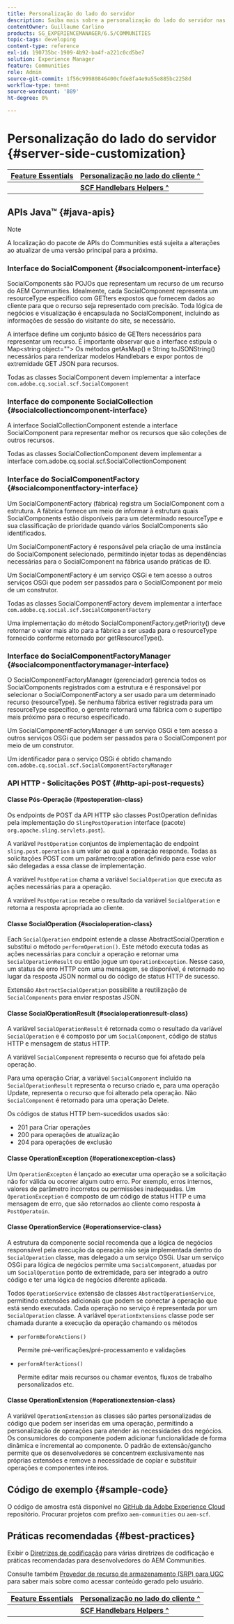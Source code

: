 ```yaml
---
title: Personalização do lado do servidor
description: Saiba mais sobre a personalização do lado do servidor nas comunidades do Adobe Experience Manager.
contentOwner: Guillaume Carlino
products: SG_EXPERIENCEMANAGER/6.5/COMMUNITIES
topic-tags: developing
content-type: reference
exl-id: 190735bc-1909-4b92-ba4f-a221c0cd5be7
solution: Experience Manager
feature: Communities
role: Admin
source-git-commit: 1f56c99980846400cfde8fa4e9a55e885bc2258d
workflow-type: tm+mt
source-wordcount: '889'
ht-degree: 0%

---
```


# Personalização do lado do servidor {#server-side-customization}

| **[Feature Essentials](essentials.md)** | **[Personalização no lado do cliente ^](client-customize.md)** |
|---|---|
|   | **[SCF Handlebars Helpers ^](handlebars-helpers.md)** |

## APIs Java™ {#java-apis}

>[!NOTE]
>
>A localização do pacote de APIs do Communities está sujeita a alterações ao atualizar de uma versão principal para a próxima.

### Interface do SocialComponent {#socialcomponent-interface}

SocialComponents são POJOs que representam um recurso de um recurso do AEM Communities. Idealmente, cada SocialComponent representa um resourceType específico com GETters expostos que fornecem dados ao cliente para que o recurso seja representado com precisão. Toda lógica de negócios e visualização é encapsulada no SocialComponent, incluindo as informações de sessão do visitante do site, se necessário.

A interface define um conjunto básico de GETters necessários para representar um recurso. É importante observar que a interface estipula o Map&lt;string object=&quot;&quot;> Os métodos getAsMap() e String toJSONString() necessários para renderizar modelos Handlebars e expor pontos de extremidade GET JSON para recursos.

Todas as classes SocialComponent devem implementar a interface `com.adobe.cq.social.scf.SocialComponent`

### Interface do componente SocialCollection {#socialcollectioncomponent-interface}

A interface SocialCollectionComponent estende a interface SocialComponent para representar melhor os recursos que são coleções de outros recursos.

Todas as classes SocialCollectionComponent devem implementar a interface com.adobe.cq.social.scf.SocialCollectionComponent

### Interface do SocialComponentFactory {#socialcomponentfactory-interface}

Um SocialComponentFactory (fábrica) registra um SocialComponent com a estrutura. A fábrica fornece um meio de informar à estrutura quais SocialComponents estão disponíveis para um determinado resourceType e sua classificação de prioridade quando vários SocialComponents são identificados.

Um SocialComponentFactory é responsável pela criação de uma instância do SocialComponent selecionado, permitindo injetar todas as dependências necessárias para o SocialComponent na fábrica usando práticas de ID.

Um SocialComponentFactory é um serviço OSGi e tem acesso a outros serviços OSGi que podem ser passados para o SocialComponent por meio de um construtor.

Todas as classes SocialComponentFactory devem implementar a interface `com.adobe.cq.social.scf.SocialComponentFactory`

Uma implementação do método SocialComponentFactory.getPriority() deve retornar o valor mais alto para a fábrica a ser usada para o resourceType fornecido conforme retornado por getResourceType().

### Interface do SocialComponentFactoryManager {#socialcomponentfactorymanager-interface}

O SocialComponentFactoryManager (gerenciador) gerencia todos os SocialComponents registrados com a estrutura e é responsável por selecionar o SocialComponentFactory a ser usado para um determinado recurso (resourceType). Se nenhuma fábrica estiver registrada para um resourceType específico, o gerente retornará uma fábrica com o supertipo mais próximo para o recurso especificado.

Um SocialComponentFactoryManager é um serviço OSGi e tem acesso a outros serviços OSGi que podem ser passados para o SocialComponent por meio de um construtor.

Um identificador para o serviço OSGi é obtido chamando `com.adobe.cq.social.scf.SocialComponentFactoryManager`

### API HTTP - Solicitações POST {#http-api-post-requests}

#### Classe Pós-Operação {#postoperation-class}

Os endpoints de POST da API HTTP são classes PostOperation definidas pela implementação do `SlingPostOperation` interface (pacote) `org.apache.sling.servlets.post`).

A variável `PostOperation` conjuntos de implementação de endpoint `sling.post.operation` a um valor ao qual a operação responde. Todas as solicitações POST com um parâmetro:operation definido para esse valor são delegadas a essa classe de implementação.

A variável `PostOperation` chama a variável `SocialOperation` que executa as ações necessárias para a operação.

A variável `PostOperation` recebe o resultado da variável `SocialOperation` e retorna a resposta apropriada ao cliente.

#### Classe SocialOperation {#socialoperation-class}

Each `SocialOperation` endpoint estende a classe AbstractSocialOperation e substitui o método `performOperation()`. Este método executa todas as ações necessárias para concluir a operação e retornar uma `SocialOperationResult` ou então jogue um `OperationException`. Nesse caso, um status de erro HTTP com uma mensagem, se disponível, é retornado no lugar da resposta JSON normal ou do código de status HTTP de sucesso.

Extensão `AbstractSocialOperation` possibilite a reutilização de `SocialComponents` para enviar respostas JSON.

#### Classe SocialOperationResult {#socialoperationresult-class}

A variável `SocialOperationResult` é retornada como o resultado da variável `SocialOperation` e é composto por um `SocialComponent`, código de status HTTP e mensagem de status HTTP.

A variável `SocialComponent` representa o recurso que foi afetado pela operação.

Para uma operação Criar, a variável `SocialComponent` incluído na `SocialOperationResult` representa o recurso criado e, para uma operação Update, representa o recurso que foi alterado pela operação. Não `SocialComponent` é retornado para uma operação Delete.

Os códigos de status HTTP bem-sucedidos usados são:

* 201 para Criar operações
* 200 para operações de atualização
* 204 para operações de exclusão

#### Classe OperationException {#operationexception-class}

Um `OperationExcepton` é lançado ao executar uma operação se a solicitação não for válida ou ocorrer algum outro erro. Por exemplo, erros internos, valores de parâmetro incorretos ou permissões inadequadas. Um `OperationException` é composto de um código de status HTTP e uma mensagem de erro, que são retornados ao cliente como resposta à `PostOperatoin`.

#### Classe OperationService {#operationservice-class}

A estrutura da componente social recomenda que a lógica de negócios responsável pela execução da operação não seja implementada dentro do `SocialOperation` classe, mas delegado a um serviço OSGi. Usar um serviço OSGi para lógica de negócios permite uma `SocialComponent`, atuadas por um `SocialOperation` ponto de extremidade, para ser integrado a outro código e ter uma lógica de negócios diferente aplicada.

Todos `OperationService` extensão de classes `AbstractOperationService`, permitindo extensões adicionais que podem se conectar à operação que está sendo executada. Cada operação no serviço é representada por um `SocialOperation` classe. A variável `OperationExtensions` classe pode ser chamada durante a execução da operação chamando os métodos

* `performBeforeActions()`

  Permite pré-verificações/pré-processamento e validações
* `performAfterActions()`

  Permite editar mais recursos ou chamar eventos, fluxos de trabalho personalizados etc.

#### Classe OperationExtension {#operationextension-class}

A variável `OperationExtension` as classes são partes personalizadas de código que podem ser inseridas em uma operação, permitindo a personalização de operações para atender às necessidades dos negócios. Os consumidores do componente podem adicionar funcionalidade de forma dinâmica e incremental ao componente. O padrão de extensão/gancho permite que os desenvolvedores se concentrem exclusivamente nas próprias extensões e remove a necessidade de copiar e substituir operações e componentes inteiros.

## Código de exemplo {#sample-code}

O código de amostra está disponível no [GitHub da Adobe Experience Cloud](https://github.com/Adobe-Marketing-Cloud) repositório. Procurar projetos com prefixo `aem-communities` ou `aem-scf`.

## Práticas recomendadas {#best-practices}

Exibir o [Diretrizes de codificação](code-guide.md) para várias diretrizes de codificação e práticas recomendadas para desenvolvedores do AEM Communities.

Consulte também [Provedor de recurso de armazenamento (SRP) para UGC](srp.md) para saber mais sobre como acessar conteúdo gerado pelo usuário.

| **[Feature Essentials](essentials.md)** | **[Personalização no lado do cliente ^](client-customize.md)** |
|---|---|
|   | **[SCF Handlebars Helpers ^](handlebars-helpers.md)** |
